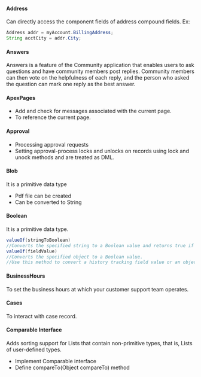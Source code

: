 #### Address 
Can directly access the component fields of address compound fields.
Ex:
  ```java
  Address addr = myAccount.BillingAddress;
  String acctCity = addr.City;
  ```
#### Answers 
 Answers is a feature of the Community application that enables users to ask questions and have community members post replies.
 Community members can then vote on the helpfulness of each reply, and the person who asked the question can mark one reply as 
 the best answer.
#### ApexPages
 * Add and check for messages associated with the current page.
 * To reference the current page.
#### Approval
 * Processing approval requests
 * Setting approval-process locks and unlocks on records using lock and unock methods and are treated as DML.
#### Blob
 It is a primitive data type
* Pdf file can be created
* Can be converted to String
#### Boolean 
It is a primitive data type.
```java
valueOf(stringToBoolean)
//Converts the specified string to a Boolean value and returns true if the specified string value is true. Otherwise, returns false.
valueOf(fieldValue)
//Converts the specified object to a Boolean value. 
//Use this method to convert a history tracking field value or an object that represents a Boolean value.
```
#### BusinessHours 
To set the business hours at which your customer support team operates.
#### Cases
 To interact with case record.
#### Comparable Interface
Adds sorting support for Lists that contain non-primitive types, that is, Lists of user-defined types.
* Implement Comparable interface
* Define compareTo(Object compareTo) method

